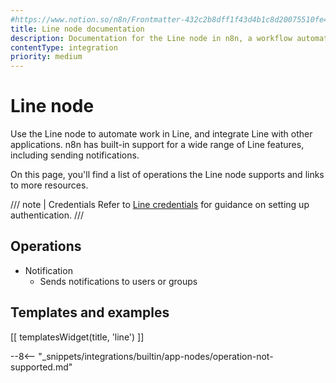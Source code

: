 ```yaml
---
#https://www.notion.so/n8n/Frontmatter-432c2b8dff1f43d4b1c8d20075510fe4
title: Line node documentation
description: Documentation for the Line node in n8n, a workflow automation platform. Includes details of operations and configuration, and links to examples and credentials information.
contentType: integration
priority: medium
---
```


# Line node

Use the Line node to automate work in Line, and integrate Line with other applications. n8n has built-in support for a wide range of Line features, including sending notifications. 

On this page, you'll find a list of operations the Line node supports and links to more resources.

/// note | Credentials
Refer to [Line credentials](/integrations/builtin/credentials/line/) for guidance on setting up authentication. 
///

## Operations

* Notification
    * Sends notifications to users or groups

## Templates and examples

<!-- see https://www.notion.so/n8n/Pull-in-templates-for-the-integrations-pages-37c716837b804d30a33b47475f6e3780 -->
[[ templatesWidget(title, 'line') ]]

--8<-- "_snippets/integrations/builtin/app-nodes/operation-not-supported.md"
